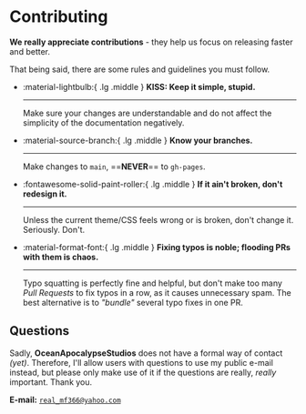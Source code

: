 # Contributing
**We really appreciate contributions** - they help us focus on releasing faster and better.

That being said, there are some rules and guidelines you must follow.

<div class="grid cards" markdown>

-   :material-lightbulb:{ .lg .middle } **KISS: Keep it simple, stupid.**

    ---

    Make sure your changes are understandable and do not affect the simplicity of the documentation negatively.

-   :material-source-branch:{ .lg .middle } **Know your branches.**

    ---

    Make changes to `main`, ==**NEVER**== to `gh-pages`.
    
-   :fontawesome-solid-paint-roller:{ .lg .middle } **If it ain't broken, don't redesign it.**

    ---

    Unless the current theme/CSS feels wrong or is broken, don't change it. Seriously. Don't.

-   :material-format-font:{ .lg .middle } **Fixing typos is noble; flooding PRs with them is chaos.**

    ---

    Typo squatting is perfectly fine and helpful, but don't make too many _Pull Requests_ to fix typos in a row, as it causes unnecessary spam. The best alternative is to _"bundle"_ several typo fixes in one PR.

</div>

## Questions
Sadly, **OceanApocalypseStudios** does not have a formal way of contact _(yet)_. Therefore, I'll allow users with questions to use my public e-mail instead, but please only make use of it if the questions are really, _really_ important. Thank you.

**E-mail:** [`real_mf366@yahoo.com`](mailto:real_mf366@yahoo.com)
